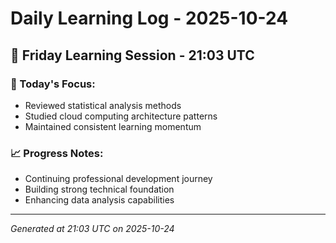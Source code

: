 # Daily Learning Log - 2025-10-24

## 📅 Friday Learning Session - 21:03 UTC

### 🎯 Today's Focus:
- Reviewed statistical analysis methods
- Studied cloud computing architecture patterns
- Maintained consistent learning momentum

### 📈 Progress Notes:
- Continuing professional development journey
- Building strong technical foundation
- Enhancing data analysis capabilities

---
*Generated at 21:03 UTC on 2025-10-24*
